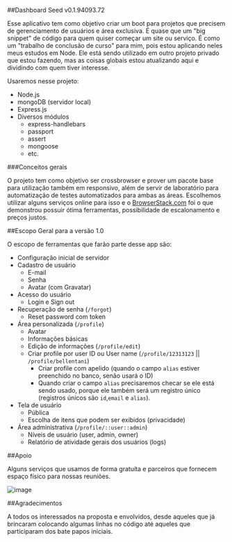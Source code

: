 
##Dashboard Seed v0.1.94093.72

Esse aplicativo tem como objetivo criar um boot para projetos que precisem de gerenciamento de usuários e área exclusiva. É quase que um "big snippet" de código para quem quiser começar um site ou serviço. É como um "trabalho de conclusão de curso" para mim, pois estou aplicando neles meus estudos em Node. Ele está sendo utilizado em outro projeto privado que estou fazendo, mas as coisas globais estou atualizando aqui e dividindo com quem tiver interesse.

Usaremos nesse projeto:
* Node.js
* mongoDB (servidor local)
* Express.js
* Diversos módulos
  * express-handlebars
  * passport
  * assert
  * mongoose
  * etc.

###Conceitos gerais

O projeto tem como objetivo ser crossbrowser e prover um pacote base para utilização também em responsivo, além de servir de laboratório para automatização de testes automatizados para ambas as áreas. Escolhemos utilizar alguns serviços online para isso e o [BrowserStack.com](https://www.browserstack.com) foi o que demonstrou possuir ótima ferramentas, possibilidade de escalonamento e preços justos.

##Escopo Geral para a versão 1.0

O escopo de ferramentas que farão parte desse app são:
* Configuração inicial de servidor
* Cadastro de usuário
  * E-mail
  * Senha
  * Avatar (com Gravatar)
* Acesso do usuário
  * Login e Sign out
* Recuperação de senha (``/forgot``)
  * Reset password com token
* Área personalizada (``/profile``)
  * Avatar
  * Informações básicas
  * Edição de informações (``/profile/edit``)
  * Criar profile por user ID ou User name (``/profile/12313123`` || ``/profile/bellentani``)
    * Criar profile com apelido (quando o campo ``alias`` estiver preenchido no banco, senão usará o ID)
    * Quando criar o campo ``alias`` precisaremos checar se ele está sendo usado, porque ele também será um registro único (registros únicos são ``id``,``email`` e ``alias``).
* Tela de usuário
  * Pública
  * Escolha de itens que podem ser exibidos (privacidade)
* Área administrativa (``/profile/::user::admin``)
  * Níveis de usuário (user, admin, owner)
  * Relatório de atividade gerais dos usuários (logs)

##Apoio

Alguns serviços que usamos de forma gratuíta e parceiros que fornecem espaço físico para nossas reuniões.

![image](images/logo-browserstack.jpg)

##Agradecimentos

A todos os interessados na proposta e envolvidos, desde aqueles que já brincaram colocando algumas linhas no código até aqueles que participaram dos bate papos iniciais.
